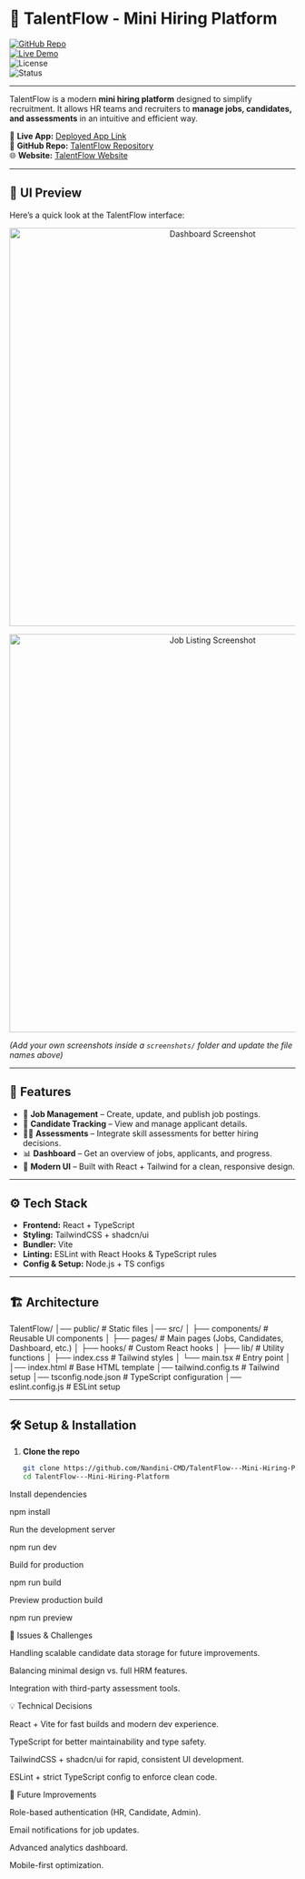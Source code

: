 # 🌟 TalentFlow - Mini Hiring Platform  

[![GitHub Repo](https://img.shields.io/badge/GitHub-TalentFlow-blue?logo=github)](https://github.com/Nandini-CMD/TalentFlow---Mini-Hiring-Platform/tree/main)  
[![Live Demo](https://img.shields.io/badge/Live_App-Vercel-success?logo=vercel)](https://assessment-ace-kit-6ai1.vercel.app/)  
![License](https://img.shields.io/badge/License-MIT-green)  
![Status](https://img.shields.io/badge/Status-Active-brightgreen)  

---

TalentFlow is a modern **mini hiring platform** designed to simplify recruitment. It allows HR teams and recruiters to **manage jobs, candidates, and assessments** in an intuitive and efficient way.  

🔗 **Live App:** [Deployed App Link](https://assessment-ace-kit-6ai1.vercel.app/)  
📂 **GitHub Repo:** [TalentFlow Repository](https://github.com/Nandini-CMD/TalentFlow---Mini-Hiring-Platform/tree/main)  
🌐 **Website:** [TalentFlow Website](https://assessment-ace-kit-6ai1.vercel.app/)  

---

## 🎨 UI Preview  

Here’s a quick look at the TalentFlow interface:  

<p align="center">
  <img src="screenshots/dashboard.png" alt="Dashboard Screenshot" width="700"/>
</p>

<p align="center">
  <img src="screenshots/job-listing.png" alt="Job Listing Screenshot" width="700"/>
</p>

*(Add your own screenshots inside a `screenshots/` folder and update the file names above)*  

---

## 🚀 Features
- 📝 **Job Management** – Create, update, and publish job postings.  
- 👥 **Candidate Tracking** – View and manage applicant details.  
- 🧑‍💻 **Assessments** – Integrate skill assessments for better hiring decisions.  
- 📊 **Dashboard** – Get an overview of jobs, applicants, and progress.  
- 🎨 **Modern UI** – Built with React + Tailwind for a clean, responsive design.  

---

## ⚙️ Tech Stack
- **Frontend:** React + TypeScript  
- **Styling:** TailwindCSS + shadcn/ui  
- **Bundler:** Vite  
- **Linting:** ESLint with React Hooks & TypeScript rules  
- **Config & Setup:** Node.js + TS configs  

---

## 🏗️ Architecture
TalentFlow/
│── public/ # Static files
│── src/
│ ├── components/ # Reusable UI components
│ ├── pages/ # Main pages (Jobs, Candidates, Dashboard, etc.)
│ ├── hooks/ # Custom React hooks
│ ├── lib/ # Utility functions
│ ├── index.css # Tailwind styles
│ └── main.tsx # Entry point
│
│── index.html # Base HTML template
│── tailwind.config.ts # Tailwind setup
│── tsconfig.node.json # TypeScript configuration
│── eslint.config.js # ESLint setup


---

## 🛠️ Setup & Installation
1. **Clone the repo**
   ```bash
   git clone https://github.com/Nandini-CMD/TalentFlow---Mini-Hiring-Platform.git
   cd TalentFlow---Mini-Hiring-Platform


Install dependencies

npm install


Run the development server

npm run dev


Build for production

npm run build


Preview production build

npm run preview

🤔 Issues & Challenges

Handling scalable candidate data storage for future improvements.

Balancing minimal design vs. full HRM features.

Integration with third-party assessment tools.

💡 Technical Decisions

React + Vite for fast builds and modern dev experience.

TypeScript for better maintainability and type safety.

TailwindCSS + shadcn/ui for rapid, consistent UI development.

ESLint + strict TypeScript config to enforce clean code.

📌 Future Improvements

Role-based authentication (HR, Candidate, Admin).

Email notifications for job updates.

Advanced analytics dashboard.

Mobile-first optimization.
